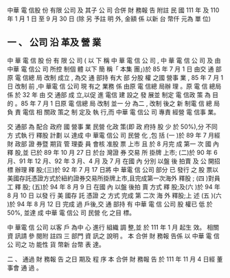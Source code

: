 中華 電 信股 份 有限 公司 及 其子 公 司 合併 財 務報 告 附註 民 國 111 年 及 110 年 1 月 1 日 至 9 月 30 日
(除 另 予註 明 外, 金額 係 以新 台 幣仟 元為 單 位)

## 一 、 公司 沿 革及 營 業

 中 華 電 信 股 份 有 限 公 司 ( 以 下 稱 中 華 電 信 公 司 , 中 華 電 信 公 司 及 由 中華 電 信公 司 所控 制個 體 以下 簡 稱「 本集 團」)於 85 年 7 月 1 日 由交 通 部原 電 信總 局 改制 成立 , 為交 通 部持 有大 部 分股 權 之國 營事 業 , 85 年 7 月 1 日 改制 前 ,中 華電 信 公司 現 有之 業務 係 由原 電 信總 局辦 理 。原 電 信 總局 係 於 32 年 由 交 通部 成 立,以促 進 電信 建 設之 發 展並 制定 電 信政 策 為 目的 。85 年 7 月 1 日原 電 信總 局 改制 並一 分 為二 , 改制 後之 新 制電 信 總 局負 責 電信 相 關政 策之 制 定及 執 行,而 中華 電 信公 司 專責 經營 電 信事 業。

 交 通部 為 配合 政府 國 營事 業 民營 化政 策(即 政 府持 股 少 於 50%),分 不同 方 式執 行 釋股 計劃 以 達成 中 華電 信公 司 民營 化 ,包 括 (一 )於 89 年 7 月經 財 政部 證 券暨 期貨 管 理委 員 會核 准股 票 上市 且 於 8 月完 成 第一 次 國 內釋 股,並 已於 89 年 10 月 27 日 於台 灣證 券 交易 所 掛牌 上市; (二)於 90 年 6 月、91 年 12 月、92 年 3 月、4 月 及 7 月 在國 內 分別 以盤 後 拍賣 及 公 開招 標 辦理 釋 股;(三)於 92 年 7 月 17 日將 中 華電 信 公司 部分 已 發行 之 股 票以美國存託憑證方式於紐約證券交易所掛牌上市,且完成第一次海外 釋股 ; (四 )對員 工 釋 股; (五)於 94 年 8 月 9 日 在國 內 以盤 後拍 賣 方式 釋 股;及(六 )於 94 年 8 月 10 日 以發 行 美 國存 託 憑證 之 方式 完成 第 二次 海 外 釋股;上 述 (五 )(六 )於 94 年 8 月 12 日 完成 過 戶後,交 通 部持 有 中華 電 信 公司 股 權已 低 於 50%, 並達 成 中華 電 信公 司 民營 化 之目 標。

 中 華電 信 公司 以客 戶 為中 心 進行 組織 調 整,並 於 111 年 1 月 起生 效。 相關 資 訊請 參 閱附 註四 三 部門 資 訊之 說明 。 本 合併 財 務報 告係 以 中華 電 信公 司之 功 能性 貨 幣新 台幣 表 達。

二 、 通過 財 務報 告 之日 期及 程 序 本 合併 財 務報 告 於 111 年 11 月 4 日經 董 事會 通 過 。
